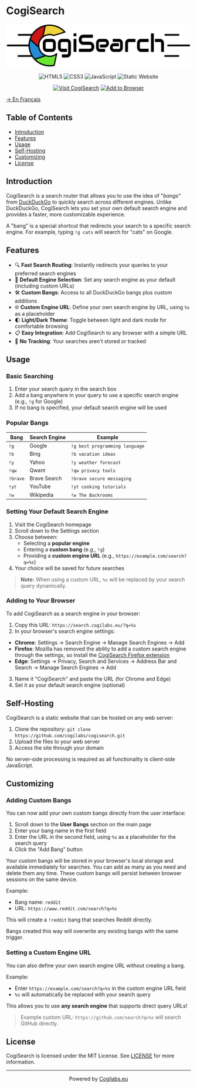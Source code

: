 # CogiSearch

<p align="center"><img alt="CogiSearch Logo" title="CogiSearch" src="https://raw.githubusercontent.com/cogilabs/CogiSearch/main/cogiSearch.svg"></p>

<p align="center">
    <img alt="HTML5" title="Built with HTML5" src="https://img.shields.io/badge/HTML5-E34F26?style=for-the-badge&logo=html5&logoColor=white"/>
    <img alt="CSS3" title="Styled with CSS3" src="https://img.shields.io/badge/CSS3-1572B6?style=for-the-badge&logo=css3&logoColor=white"/>
    <img alt="JavaScript" title="Powered by JavaScript" src="https://img.shields.io/badge/JavaScript-F7DF1E?style=for-the-badge&logo=javascript&logoColor=black"/>
    <img alt="Static Website" title="No server-side processing" src="https://img.shields.io/badge/Static-Website-4285F4?style=for-the-badge"/>
</p>

<p align="center">
    <a href="https://search.cogilabs.eu" target="_blank"><img alt="Visit CogiSearch" title="Try it now!" src="https://img.shields.io/badge/Visit-CogiSearch-brightgreen?style=for-the-badge"/></a>
    <a href="#adding-to-your-browser"><img alt="Add to Browser" title="Setup Instructions" src="https://img.shields.io/badge/Add_to-Your_Browser-4285F4?style=for-the-badge&logo=googlechrome&logoColor=white"/></a>
</p>

[→ En Français](/localizedReadme/README-fr.md)  

## Table of Contents

- [Introduction](#introduction)
- [Features](#features)
- [Usage](#usage)
- [Self-Hosting](#self-hosting)
- [Customizing](#customizing)
- [License](#license)

## Introduction

CogiSearch is a search router that allows you to use the idea of "*bangs*" from <a href="https://duckduckgo.com/">DuckDuckGo</a> to quickly search across different engines. Unlike DuckDuckGo, CogiSearch lets you set your own default search engine and provides a faster, more customizable experience.

A "bang" is a special shortcut that redirects your search to a specific search engine. For example, typing `!g cats` will search for "cats" on Google.

## Features

- 🔍 **Fast Search Routing**: Instantly redirects your queries to your preferred search engines
- 🔄 **Default Engine Selection**: Set any search engine as your default (including custom URLs)
- 🛠️ **Custom Bangs**: Access to all DuckDuckGo bangs plus custom additions
- 🌐 **Custom Engine URL**: Define your own search engine by URL, using `%s` as a placeholder
- 🌓 **Light/Dark Theme**: Toggle between light and dark mode for comfortable browsing
- 📋 **Easy Integration**: Add CogiSearch to any browser with a simple URL
- 💾 **No Tracking**: Your searches aren't stored or tracked

## Usage

### Basic Searching

1. Enter your search query in the search box
2. Add a bang anywhere in your query to use a specific search engine (e.g., `!g` for Google)
3. If no bang is specified, your default search engine will be used

### Popular Bangs

<table>
    <thead>
        <tr>
            <th>Bang</th>
            <th>Search Engine</th>
            <th>Example</th>
        </tr>
    </thead>
    <tbody>
        <tr>
            <td><code>!g</code></td>
            <td>Google</td>
            <td><code>!g best programming language</code></td>
        </tr>
        <tr>
            <td><code>!b</code></td>
            <td>Bing</td>
            <td><code>!b vacation ideas</code></td>
        </tr>
        <tr>
            <td><code>!y</code></td>
            <td>Yahoo</td>
            <td><code>!y weather forecast</code></td>
        </tr>
        <tr>
            <td><code>!qw</code></td>
            <td>Qwant</td>
            <td><code>!qw privacy tools</code></td>
        </tr>
        <tr>
            <td><code>!brave</code></td>
            <td>Brave Search</td>
            <td><code>!brave secure messaging</code></td>
        </tr>
        <tr>
            <td><code>!yt</code></td>
            <td>YouTube</td>
            <td><code>!yt cooking tutorials</code></td>
        </tr>
        <tr>
            <td><code>!w</code></td>
            <td>Wikipedia</td>
            <td><code>!w The Backrooms</code></td>
        </tr>
    </tbody>
</table>

### Setting Your Default Search Engine

1. Visit the CogiSearch homepage
2. Scroll down to the Settings section
3. Choose between:
   - Selecting a **popular engine**
   - Entering a **custom bang** (e.g., `!g`)
   - Providing a **custom engine URL** (e.g., `https://example.com/search?q=%s`)
4. Your choice will be saved for future searches

> **Note:** When using a custom URL, `%s` will be replaced by your search query dynamically.

### Adding to Your Browser

To add CogiSearch as a search engine in your browser:

1. Copy this URL: `https://search.cogilabs.eu/?q=%s`
2. In your browser's search engine settings:
  - **Chrome**: Settings → Search Engine → Manage Search Engines → Add
  - **Firefox**: Mozilla has removed the ability to add a custom search engine through the settings, so install the [CogiSearch Firefox extension](https://addons.mozilla.org/en-US/firefox/addon/cogisearch/)
  - **Edge**: Settings → Privacy, Search and Services → Address Bar and Search → Manage Search Engines → Add
3. Name it "CogiSearch" and paste the URL (for Chrome and Edge)
4. Set it as your default search engine (optional)

## Self-Hosting

CogiSearch is a static website that can be hosted on any web server:

1. Clone the repository: `git clone https://github.com/cogilabs/cogisearch.git`
2. Upload the files to your web server
3. Access the site through your domain

No server-side processing is required as all functionality is client-side JavaScript.

## Customizing

### Adding Custom Bangs

You can now add your own custom bangs directly from the user interface:

1. Scroll down to the **User Bangs** section on the main page
2. Enter your bang name in the first field
3. Enter the URL in the second field, using `%s` as a placeholder for the search query
4. Click the "Add Bang" button

Your custom bangs will be stored in your browser's local storage and available immediately for searches. You can add as many as you need and delete them any time. These custom bangs will persist between browser sessions on the same device.

Example:
- Bang name: `reddit`
- URL: `https://www.reddit.com/search?q=%s`

This will create a `!reddit` bang that searches Reddit directly.  
  
Bangs created this way will overwrite any existing bangs with the same trigger.

### Setting a Custom Engine URL

You can also define your own search engine URL without creating a bang.

Example:

- Enter `https://example.com/search?q=%s` in the custom engine URL field
- `%s` will automatically be replaced with your search query

This allows you to use **any search engine** that supports direct query URLs!

> Example custom URL: `https://github.com/search?q=%s` will search GitHub directly.

## License

CogiSearch is licensed under the MIT License. See [LICENSE](/LICENSE) for more information.

---

<p align="center">Powered by <a href="https://Cogilabs.eu/">Cogilabs.eu</a></p>
